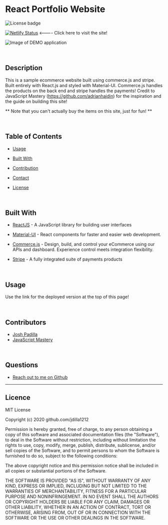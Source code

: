 # React Portfolio Website

![License badge](https://img.shields.io/badge/license-MIT-green)

[![Netlify Status](https://api.netlify.com/api/v1/badges/82751a1c-ac01-47cb-a057-2fdba0d0d10c/deploy-status)](https://papadillasshop.netlify.app/) <---- Click here to visit the site!  

![Image of DEMO application](https://github.com/Jdilla1212/E-Commerce/tree/main/src/assets/site-sample-2.PNG) 

<br>

  ## Description 

  This is a sample ecommerce website built using commerce.js and stripe.  Built entirely with React.js and styled with Material-UI.  Commerce.js handles the products on the back end and stripe handles the payments! Credit to JavaScript Mastery (https://github.com/adrianhajdin) for the inspiration and the guide on building this site!

  ** Note that you can't actually buy the items on this site, just for fun! ** 
  
<br>

  ## Table of Contents

  * [Usage](#usage)

  * [Built With](#Built)

  * [Contribution](#contributors)

  * [Contact](#Contact) 

  * [License](#License) 

   

<br>

  ## Built With

  * [ReactJS](https://reactjs.org/) - A JavaScript library for building user interfaces

  * [Material-UI](https://material-ui.com/) - React components for faster and easier web development.

  * [Commerce.js](https://commercejs.com/) - Design, build, and control your eCommerce using our APIs and dashboard. Experience control meets integration flexibility.

  * [Stripe](https://stripe.com/) - A fully integrated suite of payments products


<br>

  ## Usage
  Use the link for the deployed version at the top of this page!

<br>

  ## Contributors 

* [Josh Padilla](https://github.com/Jdilla1212)
* [JavaScript Mastery](https://github.com/adrianhajdin)


<br>

  ## Questions 
  
* [Reach out to me on Github](https://github.com/Jdilla1212)

<hr>

  ## Licence 
MIT License

Copyright (c) 2020 github.com/jdilla1212

Permission is hereby granted, free of charge, to any person obtaining a copy
of this software and associated documentation files (the "Software"), to deal
in the Software without restriction, including without limitation the rights
to use, copy, modify, merge, publish, distribute, sublicense, and/or sell
copies of the Software, and to permit persons to whom the Software is
furnished to do so, subject to the following conditions:

The above copyright notice and this permission notice shall be included in all
copies or substantial portions of the Software.

THE SOFTWARE IS PROVIDED "AS IS", WITHOUT WARRANTY OF ANY KIND, EXPRESS OR
IMPLIED, INCLUDING BUT NOT LIMITED TO THE WARRANTIES OF MERCHANTABILITY,
FITNESS FOR A PARTICULAR PURPOSE AND NONINFRINGEMENT. IN NO EVENT SHALL THE
AUTHORS OR COPYRIGHT HOLDERS BE LIABLE FOR ANY CLAIM, DAMAGES OR OTHER
LIABILITY, WHETHER IN AN ACTION OF CONTRACT, TORT OR OTHERWISE, ARISING FROM,
OUT OF OR IN CONNECTION WITH THE SOFTWARE OR THE USE OR OTHER DEALINGS IN THE
SOFTWARE.